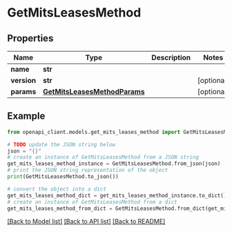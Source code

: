 # GetMitsLeasesMethod


## Properties

Name | Type | Description | Notes
------------ | ------------- | ------------- | -------------
**name** | **str** |  | 
**version** | **str** |  | [optional] 
**params** | [**GetMitsLeasesMethodParams**](GetMitsLeasesMethodParams.md) |  | [optional] 

## Example

```python
from openapi_client.models.get_mits_leases_method import GetMitsLeasesMethod

# TODO update the JSON string below
json = "{}"
# create an instance of GetMitsLeasesMethod from a JSON string
get_mits_leases_method_instance = GetMitsLeasesMethod.from_json(json)
# print the JSON string representation of the object
print(GetMitsLeasesMethod.to_json())

# convert the object into a dict
get_mits_leases_method_dict = get_mits_leases_method_instance.to_dict()
# create an instance of GetMitsLeasesMethod from a dict
get_mits_leases_method_from_dict = GetMitsLeasesMethod.from_dict(get_mits_leases_method_dict)
```
[[Back to Model list]](../README.md#documentation-for-models) [[Back to API list]](../README.md#documentation-for-api-endpoints) [[Back to README]](../README.md)



